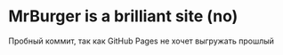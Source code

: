# MrBurger is a brilliant site (no)
Пробный коммит, так как GitHub Pages не хочет выгружать прошлый
